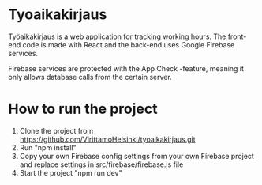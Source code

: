 # Tyoaikakirjaus
Työaikakirjaus is a web application for tracking working hours. The front-end code is made with React and the back-end uses Google Firebase services. 

Firebase services are protected with the App Check -feature, meaning it only allows database calls from the certain server. 

# How to run the project
1. Clone the project from https://github.com/VirittamoHelsinki/tyoaikakirjaus.git
2. Run "npm install"
3. Copy your own Firebase config settings from your own Firebase project and replace settings in src/firebase/firebase.js file
4. Start the project "npm run dev"
